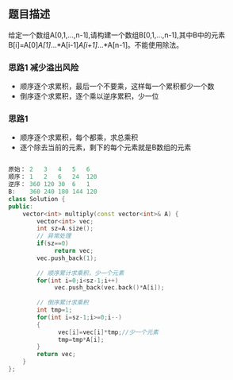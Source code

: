 ## 题目描述
给定一个数组A[0,1,...,n-1],请构建一个数组B[0,1,...,n-1],其中B中的元素B[i]=A[0]*A[1]*...*A[i-1]*A[i+1]*...*A[n-1]。不能使用除法。

### 思路1 减少溢出风险
- 顺序逐个求累积，最后一个不要乘，这样每一个累积都少一个数
- 倒序逐个求累积，逐个乘以逆序累积，少一位

### 思路1 
- 顺序逐个求累积，每个都乘，求总乘积
- 逐个除去当前的元素，剩下的每个元素就是B数组的元素
```cpp

原始： 2   3   4   5   6
顺序： 1   2   6   24  120
逆序： 360 120 30  6   1
B:    360 240 180 144 120
class Solution {
public:
    vector<int> multiply(const vector<int>& A) {
        vector<int> vec;
        int sz=A.size();
        // 异常处理
        if(sz==0)
             return vec;
        vec.push_back(1);
        
        // 顺序累计求乘积，少一个元素
        for(int i=0;i<sz-1;i++)
             vec.push_back(vec.back()*A[i]);
        
        // 倒序累计求乘积
        int tmp=1;
        for(int i=sz-1;i>=0;i--)
        {
              vec[i]=vec[i]*tmp;//少一个元素
              tmp=tmp*A[i];
        }
        return vec;
    }
};
```